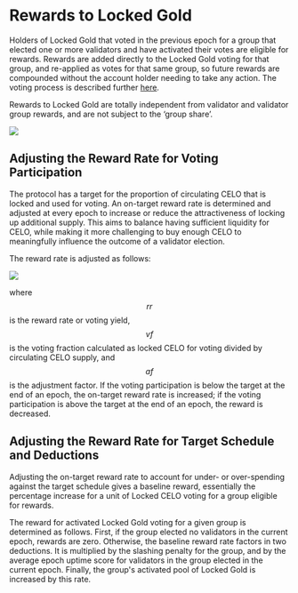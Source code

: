# Rewards to Locked Gold

Holders of Locked Gold that voted in the previous epoch for a group that elected one or more validators and have activated their votes are eligible for rewards. Rewards are added directly to the Locked Gold voting for that group, and re-applied as votes for that same group, so future rewards are compounded without the account holder needing to take any action. The voting process is described further [here](locked-gold.md).

Rewards to Locked Gold are totally independent from validator and validator group rewards, and are not subject to the ‘group share’.

![](https://storage.googleapis.com/celo-website/docs/locked-gold-rewards.jpg)

## Adjusting the Reward Rate for Voting Participation

The protocol has a target for the proportion of circulating CELO that is locked and used for voting. An on-target reward rate is determined and adjusted at every epoch to increase or reduce the attractiveness of locking up additional supply. This aims to balance having sufficient liquidity for CELO, while making it more challenging to buy enough CELO to meaningfully influence the outcome of a validator election.

The reward rate is adjusted as follows: 

![](https://storage.googleapis.com/celo-website/docs/voting_reward_rate_adjustment_equation.png)

where $$rr$$ is the reward rate or voting yield, $$vf$$ is the voting fraction calculated as locked CELO for voting divided by circulating CELO supply, and $$af$$ is the adjustment factor. If the voting participation is below the target at the end of an epoch, the on-target reward rate is increased; if the voting participation is above the target at the end of an epoch, the reward is decreased.

## Adjusting the Reward Rate for Target Schedule and Deductions

Adjusting the on-target reward rate to account for under- or over-spending against the target schedule gives a baseline reward, essentially the percentage increase for a unit of Locked CELO voting for a group eligible for rewards.

The reward for activated Locked Gold voting for a given group is determined as follows. First, if the group elected no validators in the current epoch, rewards are zero. Otherwise, the baseline reward rate factors in two deductions. It is multiplied by the slashing penalty for the group, and by the average epoch uptime score for validators in the group elected in the current epoch. Finally, the group's activated pool of Locked Gold is increased by this rate.

